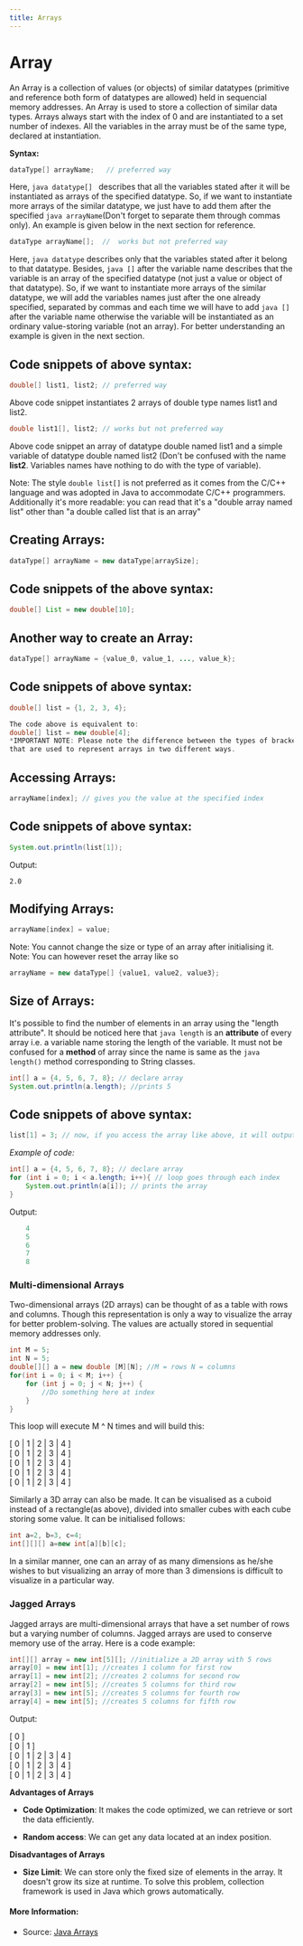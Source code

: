 ```yaml
---
title: Arrays
---
```


# Array

An Array is a collection of values (or objects) of similar datatypes (primitive and reference both form of datatypes are allowed) held in sequencial memory addresses.
An Array is used to store a collection of similar data types. 
Arrays always start with the index of 0 and are instantiated to a set number of indexes. 
All the variables in the array must be of the same type, declared at instantiation.

**Syntax:**

```java
dataType[] arrayName;   // preferred way
```
Here, ```java datatype[] ``` describes that all the variables stated after it will be instantiated as arrays of the specified datatype. So, if we want to instantiate more arrays of the similar datatype, we just have to add them after the specified ```java arrayName```(Don't forget to separate them through commas only). An example is given below in the next section for reference. 
```java
dataType arrayName[];  //  works but not preferred way
```
Here, ```java datatype``` describes only that the variables stated after it belong to that datatype. Besides, ```java []``` after the variable name describes that the variable is an array of the specified datatype (not just a value or object of that datatype). So, if we want to instantiate more arrays of the similar datatype, we will add the variables names just after the one already specified, separated by commas and each time we will have to add ```java []``` after the variable name otherwise the variable will be instantiated as an ordinary value-storing variable (not an array). For better understanding an example is given in the next section.

## Code snippets of above syntax:

```java
double[] list1, list2; // preferred way
```
Above code snippet instantiates 2 arrays of double type names list1 and list2.
```java
double list1[], list2; // works but not preferred way
```
Above code snippet an array of datatype double named list1 and a simple variable of datatype double named list2 (Don't be confused with the name **list2**. Variables names have nothing to do with the type of variable).

Note: The style `double list[]` is not preferred as it comes from the C/C++ language and was adopted in Java to accommodate C/C++ programmers. Additionally it's more readable: you can read that it's a "double array named list" other than "a double called list that is an array"

## Creating Arrays:

```java
dataType[] arrayName = new dataType[arraySize];
```

## Code snippets of the above syntax:

```java
double[] List = new double[10];
```

## Another way to create an Array:

```java
dataType[] arrayName = {value_0, value_1, ..., value_k};
```

## Code snippets of above syntax:

```java
double[] list = {1, 2, 3, 4};

The code above is equivalent to:
double[] list = new double[4];
*IMPORTANT NOTE: Please note the difference between the types of brackets
that are used to represent arrays in two different ways.
```

## Accessing Arrays:
```java
arrayName[index]; // gives you the value at the specified index
```

## Code snippets of above syntax:
```java
System.out.println(list[1]);
```
Output:
```
2.0
```

## Modifying Arrays:
```java
arrayName[index] = value; 
```

Note: You cannot change the size or type of an array after initialising it.
Note: You can however reset the array like so

```java
arrayName = new dataType[] {value1, value2, value3};
```

## Size of Arrays:
It's possible to find the number of elements in an array using the "length attribute". It should be noticed here that ```java length``` is an **attribute** of every array i.e. a variable name storing the length of the variable. It must not be confused for a **method** of array since the name is same as the ```java length()``` method corresponding to String classes.
```java
int[] a = {4, 5, 6, 7, 8}; // declare array
System.out.println(a.length); //prints 5
```

## Code snippets of above syntax:
```java
list[1] = 3; // now, if you access the array like above, it will output 3 rather than 2
```

_Example of code:_

```java
int[] a = {4, 5, 6, 7, 8}; // declare array
for (int i = 0; i < a.length; i++){ // loop goes through each index
    System.out.println(a[i]); // prints the array
}
```

Output:
```java
    4
    5
    6
    7
    8
```


### Multi-dimensional Arrays
Two-dimensional arrays (2D arrays) can be thought of as a table with rows and columns. Though this representation is only a way to visualize the array for better problem-solving. The values are actually stored in sequential memory addresses only.
```java
int M = 5;
int N = 5;
double[][] a = new double [M][N]; //M = rows N = columns
for(int i = 0; i < M; i++) {
    for (int j = 0; j < N; j++) {
        //Do something here at index 
    }
}
```
This loop will execute M ^ N times and will build this:

[ 0 | 1 | 2 | 3 | 4 ]  
[ 0 | 1 | 2 | 3 | 4 ]  
[ 0 | 1 | 2 | 3 | 4 ]  
[ 0 | 1 | 2 | 3 | 4 ]  
[ 0 | 1 | 2 | 3 | 4 ]  

Similarly a 3D array can also be made. It can be visualised as a cuboid instead of a rectangle(as above), divided into smaller cubes with each cube storing some value. It can be initialised follows:
```java
int a=2, b=3, c=4;
int[][][] a=new int[a][b][c];
```
In a similar manner, one can an array of as many dimensions as he/she wishes to but visualizing an array of more than 3 dimensions is difficult to visualize in a particular way.

### Jagged Arrays
Jagged arrays are multi-dimensional arrays that have a set number of rows but a varying number of columns. Jagged arrays are used to conserve memory use of the array. Here is a code example:


```java
int[][] array = new int[5][]; //initialize a 2D array with 5 rows
array[0] = new int[1]; //creates 1 column for first row
array[1] = new int[2]; //creates 2 columns for second row
array[2] = new int[5]; //creates 5 columns for third row
array[3] = new int[5]; //creates 5 columns for fourth row
array[4] = new int[5]; //creates 5 columns for fifth row
```	

Output: 

[ 0 ]                  
[ 0 | 1 ]              
[ 0 | 1 | 2 | 3 | 4 ]  
[ 0 | 1 | 2 | 3 | 4 ]  
[ 0 | 1 | 2 | 3 | 4 ]  

**Advantages of Arrays**
- **Code Optimization**: It makes the code optimized, we can retrieve or sort the data efficiently.
+ **Random access**: We can get any data located at an index position.

**Disadvantages of Arrays**
- **Size Limit**: We can store only the fixed size of elements in the array. It doesn't grow its size at runtime. To solve this problem, collection framework is used in Java which grows automatically.

#### More Information:
* Source: <a href='https://docs.oracle.com/javase/tutorial/java/nutsandbolts/arrays.html' target='_blank' rel='nofollow'>Java Arrays</a>
